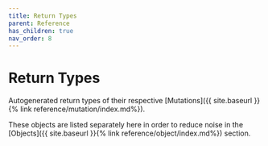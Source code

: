 ```yaml
---
title: Return Types
parent: Reference
has_children: true
nav_order: 8
---
```


# Return Types

Autogenerated return types of their respective [Mutations]({{ site.baseurl }}{% link reference/mutation/index.md%}).

These objects are listed separately here in order to reduce noise in the [Objects]({{ site.baseurl }}{% link reference/object/index.md%}) section.
